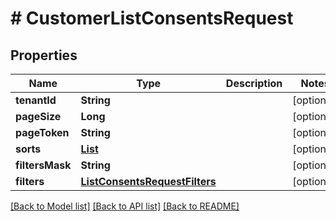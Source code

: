 # # CustomerListConsentsRequest


## Properties 


Name | Type | Description | Notes
------------ | ------------- | ------------- | -------------
**tenantId**| **String** |   | [optional]
**pageSize**| **Long** |   | [optional]
**pageToken**| **String** |   | [optional]
**sorts**| [**List<ListConsentsRequestSort>**](ListConsentsRequestSort.md) |   | [optional]
**filtersMask**| **String** |   | [optional]
**filters**| [**ListConsentsRequestFilters**](ListConsentsRequestFilters.md) |   | [optional]


[[Back to Model list]](../../README.md#models) [[Back to API list]](../../README.md#endpoints) [[Back to README]](../../README.md)

